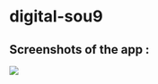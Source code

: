 # digital-sou9

## Screenshots of the app : 

![](https://github.com/zarkaouii/digital-sou9/blob/main/screen1.jpg?raw=true)
